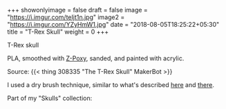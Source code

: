 +++
showonlyimage = false
draft = false
image = "https://i.imgur.com/teIjt1n.jpg"
image2 = "https://i.imgur.com/YZyHmW1.jpg"
date = "2018-08-05T18:25:22+05:30"
title = "T-Rex Skull"
weight = 0
+++

T-Rex skull
<!--more-->

PLA, smoothed with <a href="https://www.amazon.com/Pacer-Technology-Zap-Z-Poxy-Minute/dp/B00SXJJ4I4">Z-Poxy</a>, sanded, and painted with acrylic.

Source: {{< thing 308335 "The T-Rex Skull" MakerBot >}}

I used a dry brush technique, similar to what's described <a href="https://www.youtube.com/watch?v=bG6aOyr7JUE">here</a> and <a href="https://www.youtube.com/watch?v=C9QmhHYrALk">there</a>.

Part of my "Skulls" collection: <br>
<img src="https://i.imgur.com/C1jSrKd.jpg" alt="" class="img-responsive col-lg-4">

